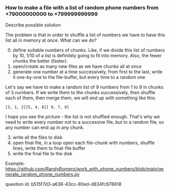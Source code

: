 

### How to make a file with a list of random phone numbers from +79000000000 to +799999999999

Describe possible solution

The problem is that in order to shuffle a list of numbers we have to have this list all in memory at once.
What can we do?


0. define suitable numbers of chunks. Like, if we divide this list of numbers by 10, 1/10 of a list
is definitely going to fit into memory. Also, the fewer chunks the better (faster).
1. open/create as many new files as we have chunks all at once
2. generate one number at a time successively, from first to the last, write it one-by-one to the file-buffer, but every time to a random one

Let's say we have to make a random list of 9 numbers from 1 to 9 in chunks of 3 numbers.
If we write them to the chunks successively, then shuffle each of them, then merge them, we will
end up with something like this:

`[3, 1, 2][5, 4, 6][ 9, 7, 8]`

I hope you see the picture - the list is not shuffled enough. That's why we need to write every number not to a 
successive file, but to a random file, so any number can end up in any chunk.

3. write all the files to disk
4. open final file, in a loop open each file-chunk with numbers, shuffle lines, write them to final-file buffer
5. write the final file to the disk

Example:
https://github.com/RandyRomero/work_with_phone_numbers/blob/main/generate_random_phone_numbers.py

question id: b515f7d3-a636-43cc-80ed-d834fc878618
